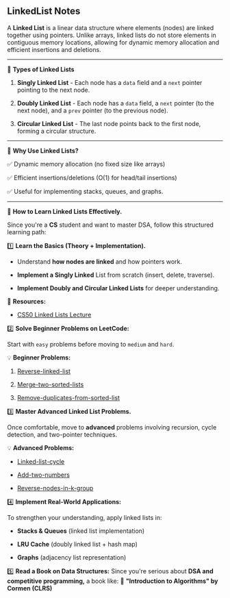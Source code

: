 ## LinkedList Notes

A **Linked List** is a linear data structure where elements (nodes) are linked together using pointers. Unlike arrays, linked lists do not store elements in contiguous memory locations, allowing for dynamic memory allocation and efficient insertions and deletions.

---

🔹 **Types of Linked Lists**

1. **Singly Linked List** - Each node has a `data` field and a `next` pointer pointing to the next node.

2. **Doubly Linked List** - Each node has a `data` field, a `next` pointer (to the next node), and a `prev` pointer (to the previous node).

3. **Circular Linked List** - The last node points back to the first node, forming a circular structure.

---

📌 **Why Use Linked Lists?**

✅ Dynamic memory allocation (no fixed size like arrays)

✅ Efficient insertions/deletions (O(1) for head/tail insertions)

✅ Useful for implementing stacks, queues, and graphs.

---

🚀 **How to Learn Linked Lists Effectively.**

Since you're a **CS** student and want to master DSA, follow this structured learning path:

1️⃣ **Learn the Basics (Theory + Implementation).**

- Understand **how nodes are linked** and how pointers work.

- **Implement a Singly Linked** List from scratch (insert, delete, traverse).

- **Implement Doubly and Circular Linked Lists** for deeper understanding.

📖 **Resources:**

- [CS50 Linked Lists Lecture](https://cs50.harvard.edu/x/2025/notes/5/)



2️⃣ **Solve Beginner Problems on LeetCode:**

Start with `easy` problems before moving to `medium` and `hard`.

💡 **Beginner Problems:**

1. [Reverse-linked-list](https://leetcode.com/problems/reverse-linked-list/)

2. [Merge-two-sorted-lists](https://leetcode.com/problems/merge-two-sorted-lists/)

3. [Remove-duplicates-from-sorted-list](https://leetcode.com/problems/remove-duplicates-from-sorted-list/description/)


3️⃣ **Master Advanced Linked List Problems.**

Once comfortable, move to **advanced** problems involving recursion, cycle detection, and two-pointer techniques.

💡 **Advanced Problems:**

- [Linked-list-cycle](https://leetcode.com/problems/linked-list-cycle/description/)

- [Add-two-numbers](https://leetcode.com/problems/add-two-numbers/description/)

- [Reverse-nodes-in-k-group](https://leetcode.com/problems/reverse-nodes-in-k-group/description/)


4️⃣ **Implement Real-World Applications:**

To strengthen your understanding, apply linked lists in:

- **Stacks & Queues** (linked list implementation)

- **LRU Cache** (doubly linked list + hash map)

- **Graphs** (adjacency list representation)


5️⃣ **Read a Book on Data Structures:**
Since you're serious about **DSA and competitive programming,** a book like: 📘 **"Introduction to Algorithms" by Cormen (CLRS)**


